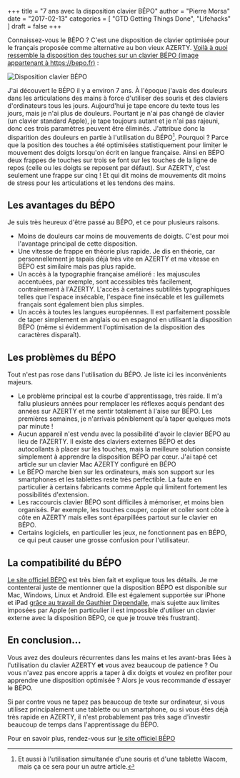 +++
title      = "7 ans avec la disposition clavier BÉPO"
author     = "Pierre Morsa"
date       = "2017-02-13"
categories = [ "GTD Getting Things Done", "Lifehacks" ]
draft      = false
+++

Connaissez-vous le BÉPO ? C'est une disposition de clavier optimisée pour le français proposée comme alternative au bon vieux AZERTY. [Voilà à quoi ressemble la disposition des touches sur un clavier BÉPO (image appartenant à https://bepo.fr)](https://bepo.fr/wiki/Accueil) :

![Disposition clavier BÉPO][pic_1]

J'ai découvert le BÉPO il y a environ 7 ans. À l'époque j'avais des douleurs dans les articulations des mains à force d'utiliser des souris et des claviers d'ordinateurs tous les jours. Aujourd'hui je tape encore du texte tous les jours, mais je n'ai plus de douleurs. Pourtant je n'ai pas changé de clavier (un clavier standard Apple), je tape toujours autant et je n'ai pas rajeuni, donc ces trois paramètres peuvent être éliminés. J'attribue donc la disparition des douleurs en partie à l'utilisation du BÉPO[^1]. Pourquoi ? Parce que la position des touches a été optimisées statistiquement pour limiter le mouvement des doigts lorsqu'on écrit en langue française. Ainsi en BÉPO deux frappes de touches sur trois se font sur les touches de la ligne de repos (celle ou les doigts se reposent par défaut). Sur AZERTY, c'est seulement une frappe sur cinq ! Et qui dit moins de mouvements dit moins de stress pour les articulations et les tendons des mains.

## Les avantages du BÉPO
Je suis très heureux d'être passé au BÉPO, et ce pour plusieurs raisons.

* Moins de douleurs car moins de mouvements de doigts. C'est pour moi l'avantage principal de cette disposition.
* Une vitesse de frappe en théorie plus rapide. Je dis en théorie, car personnellement je tapais déjà très vite en AZERTY et ma vitesse en BÉPO est similaire mais pas plus rapide.
* Un accès à la typographie française amélioré : les majuscules accentuées, par exemple, sont accessibles très facilement, contrairement à l'AZERTY. L'accès à certaines subtilités typographiques telles que l'espace insécable, l'espace fine insécable et les guillemets français sont également bien plus simples.
* Un accès à toutes les langues européennes. Il est parfaitement possible de taper simplement en anglais ou en espagnol en utilisant la disposition BÉPO (même si évidemment l'optimisation de la disposition des caractères disparaît).

## Les problèmes du BÉPO
Tout n'est pas rose dans l'utilisation du BÉPO. Je liste ici les inconvénients majeurs.

* Le problème principal est la courbe d'apprentissage, très raide. Il m'a fallu plusieurs années pour remplacer les réflexes acquis pendant des années sur AZERTY et me sentir totalement à l'aise sur BÉPO. Les premières semaines, je n'arrivais péniblement qu'à taper quelques mots par minute !
* Aucun appareil n'est vendu avec la possibilité d'avoir le clavier BÉPO au lieu de l'AZERTY. Il existe des claviers externes BÉPO et des autocollants à placer sur les touches, mais la meilleure solution consiste simplement à apprendre la disposition BÉPO par cœur. J'ai tapé cet article sur un clavier Mac AZERTY configuré en BÉPO
* Le BÉPO marche bien sur les ordinateurs, mais son support sur les smartphones et les tablettes reste très perfectible. La faute en particulier à certains fabricants comme Apple qui limitent fortement les possibilités d'extension.
* Les raccourcis clavier BÉPO sont difficiles à mémoriser, et moins bien organisés. Par exemple, les touches couper, copier et coller sont côte à côte en AZERTY mais elles sont éparpillées partout sur le clavier en BÉPO. 
* Certains logiciels, en particulier les jeux, ne fonctionnent pas en BÉPO, ce qui peut causer une grosse confusion pour l'utilisateur.

## La compatibilité du BÉPO
[Le site officiel BÉPO](https://bepo.fr/wiki/Accueil) est très bien fait et explique tous les détails. Je me contenterai juste de mentionner que la disposition BÉPO est disponible sur Mac, Windows, Linux et Android. Elle est également supportée sur iPhone et iPad [grâce au travail de Gauthier Diependalle](http://iosbepo.me/fr/index.html), mais sujette aux limites imposées par Apple (en particulier il est impossible d'utiliser un clavier externe avec la disposition BÉPO, ce que je trouve très frustrant).

## En conclusion...
Vous avez des douleurs récurrentes dans les mains et les avant-bras liées à l'utilisation du clavier AZERTY **et** vous avez beaucoup de patience ? Ou vous n'avez pas encore appris a taper à dix doigts et voulez en profiter pour apprendre une disposition optimisée ? Alors je vous recommande d'essayer le BÉPO. 

Si par contre vous ne tapez pas beaucoup de texte sur ordinateur, si vous utilisez principalement une tablette ou un smartphone, ou si vous êtes déjà très rapide en AZERTY, il n'est probablement pas très sage d'investir beaucoup de temps dans l'apprentissage du BÉPO.

Pour en savoir plus, rendez-vous sur [le site officiel BÉPO](https://bepo.fr/wiki/Accueil)

[pic_1]: /pictures/2017/02/carte-bepo-complete.png

[^1]: Et aussi à l'utilisation simultanée d'une souris et d'une tablette Wacom, mais ça ce sera pour un autre article.